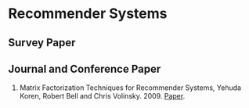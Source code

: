 # Recommender Systems


## Survey Paper


## Journal and Conference Paper
1. Matrix Factorization Techniques for Recommender Systems, Yehuda Koren, Robert Bell and Chris Volinsky. 2009. [Paper](https://datajobs.com/data-science-repo/Recommender-Systems-[Netflix].pdf).